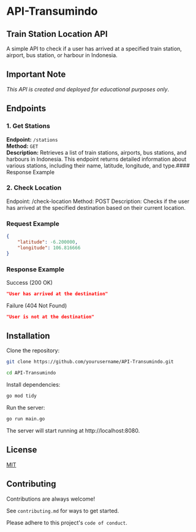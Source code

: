 # API-Transumindo
## Train Station Location API

A simple API to check if a user has arrived at a specified train station, airport, bus station, or harbour in Indonesia.

## Important Note
*This API is created and deployed for educational purposes only*.

## Endpoints

### 1. Get Stations

**Endpoint:** `/stations`  
**Method:** `GET`  
**Description:** Retrieves a list of train stations, airports, bus stations, and harbours in Indonesia. This endpoint returns detailed information about various stations, including their name, latitude, longitude, and type.#### Response Example



### 2. Check Location

Endpoint: /check-location
Method: POST
Description: Checks if the user has arrived at the specified destination based on their current location.







### Request Example
```json
{
    "latitude": -6.200000,
    "longitude": 106.816666
}
```
### Response Example
Success (200 OK)

```json
"User has arrived at the destination"
```
Failure (404 Not Found)

```json
"User is not at the destination"
```
## Installation

Clone the repository:

```bash
git clone https://github.com/yourusername/API-Transumindo.git

cd API-Transumindo
```

Install dependencies:
```bash
go mod tidy
```

Run the server:
```bash
go run main.go
```
The server will start running at http://localhost:8080.

## License

[MIT](https://choosealicense.com/licenses/mit/)


## Contributing

Contributions are always welcome!

See `contributing.md` for ways to get started.

Please adhere to this project's `code of conduct`.

